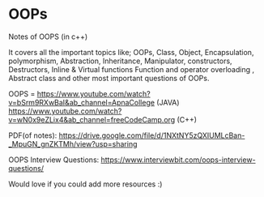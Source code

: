 # OOPs


Notes of OOPS (in c++)

It covers all the important topics like;
OOPs, Class, Object, Encapsulation, polymorphism,
Abstraction, Inheritance, Manipulator,
constructors, Destructors, Inline & Virtual functions
Function and operator overloading , Abstract class and other most important questions of OOPs.

OOPS = https://www.youtube.com/watch?v=bSrm9RXwBaI&ab_channel=ApnaCollege (JAVA)
https://www.youtube.com/watch?v=wN0x9eZLix4&ab_channel=freeCodeCamp.org (C++)

PDF(of notes): https://drive.google.com/file/d/1NXtNY5zQXIUMLcBan-_MpuGN_gnZKTMh/view?usp=sharing

OOPS Interview Questions: https://www.interviewbit.com/oops-interview-questions/

Would love if you could add more resources :)

